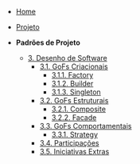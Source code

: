 <!-- docs/_sidebar.md -->

- [Home](./)
- [Projeto](./Projeto/Projeto.md)

- **Padrões de Projeto**
  - [3. Desenho de Software](./PadroesDeProjeto/3.PadroesDeProjeto.md)
    - [3.1. GoFs Criacionais](./PadroesDeProjeto/GoFsCriacionais/index.md)
      - [3.1.1. Factory](./PadroesDeProjeto/GoFsCriacionais/factory.md)
      - [3.1.2. Builder](./PadroesDeProjeto/GoFsCriacionais/builder.md)
      - [3.1.3. Singleton](./PadroesDeProjeto/GoFsCriacionais/singleton.md)
    - [3.2. GoFs Estruturais](./PadroesDeProjeto/GoFsEstruturais/index.md)
      - [3.2.1. Composite](./PadroesDeProjeto/GoFsEstruturais/composite.md)
      - [3.2.2. Facade](./PadroesDeProjeto/GoFsEstruturais/facade.md)
    - [3.3. GoFs Comportamentais](./PadroesDeProjeto/3.3.GoFsComportamentais.md)
      - [3.3.1. Strategy](./PadroesDeProjeto/GoFsComportamentais/strategy.md)
    - [3.4. Participações](./PadroesDeProjeto/3.4.ParticipacoesPadroes.md)
    - [3.5. Iniciativas Extras](./PadroesDeProjeto/3.5.IniciativasExtras.md)
